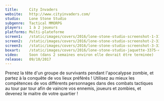 ```yaml
---
title:     City Invaders
website:   http://www.cityinvaders.com/
studio:    Lone Stone Studio
subgenre:  Tactical MMORPG
players:   1 à 2 joueurs
platforms: Multi-plateforme
screen1:   /static/images/covers/2016/lone-stone-studio-screenshot-1-3133-493-20150429-010104.jpg
screen2:   /static/images/covers/2016/lone-stone-studio-screenshot-2-3371-493-20150429-010105.jpg
screen3:   /static/images/covers/2016/lone-stone-studio-screenshot-3-3373-493-20150429-010105.jpg
boxart:    /static/images/covers/2016/lone-stone-studio-jaquette-3375-493-20150429-010105.png
video:     Soon (dans 2 semaines environ elle devrait être terminée)
release:   09/10/2017
---
```


Prenez la tête d'un groupe de survivants pendant l'apocalypse zombie, et partez à la conquête de vos lieux préférés ! Utilisez au mieux les compétences de vos différents personnages dans des combats tactiques au tour par tour afin de vaincre vos ennemis, joueurs et zombies, et devenez le maitre de votre quartier !
